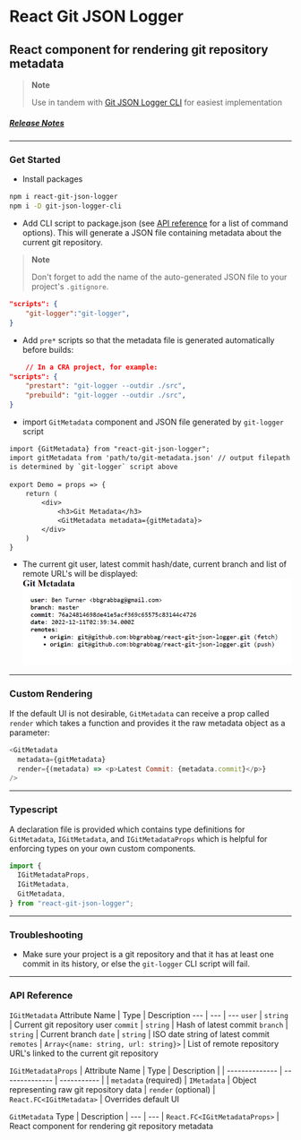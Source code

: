 # React Git JSON Logger

## React component for rendering git repository metadata

> **Note**
>
> Use in tandem with [Git JSON Logger CLI](https://github.com/bbgrabbag/git-json-logger-cli) for easiest implementation

##### [Release Notes](/changelog.md)

---

### Get Started

- Install packages

```bash
npm i react-git-json-logger
npm i -D git-json-logger-cli
```

- Add CLI script to package.json (see [API reference](https://github.com/bbgrabbag/git-json-logger-cli#api-reference) for a list of command options). This will generate a JSON file containing metadata about the current git repository.
> **Note**
>
> Don't forget to add the name of the auto-generated JSON file to your project's `.gitignore`.


```json
"scripts": {
    "git-logger":"git-logger",
}
```

- Add `pre*` scripts so that the metadata file is generated automatically before builds:

```json
    // In a CRA project, for example:
"scripts": {
    "prestart": "git-logger --outdir ./src",
    "prebuild": "git-logger --outdir ./src",
}
```

- import `GitMetadata` component and JSON file generated by `git-logger` script

```tsx
import {GitMetadata} from "react-git-json-logger";
import gitMetadata from 'path/to/git-metadata.json' // output filepath is determined by `git-logger` script above

export Demo = props => {
    return (
        <div>
            <h3>Git Metadata</h3>
            <GitMetadata metadata={gitMetadata}>
        </div>
    )
}
```

- The current git user, latest commit hash/date, current branch and list of remote URL's will be displayed:
  ![Demo render](/screenshots/git-metadata.PNG)

---

### Custom Rendering

If the default UI is not desirable, `GitMetadata` can receive a prop called `render` which takes a function and provides it the raw metadata object as a parameter:

```js
<GitMetadata
  metadata={gitMetadata}
  render={(metadata) => <p>Latest Commit: {metadata.commit}</p>}
/>
```

---

### Typescript

A declaration file is provided which contains type definitions for `GitMetadata`, `IGitMetadata`, and `IGitMetadataProps` which is helpful for enforcing types on your own custom components.

```ts
import {
  IGitMetadataProps,
  IGitMetadata,
  GitMetadata,
} from "react-git-json-logger";
```

---

### Troubleshooting

- Make sure your project is a git repository and that it has at least one commit in its history, or else the `git-logger` CLI script will fail.

---

### API Reference

`IGitMetadata`
Attribute Name | Type | Description
--- | --- | ---
`user` | `string` | Current git repository user
`commit` | `string` | Hash of latest commit
`branch` | `string` | Current branch
`date` | `string` | ISO date string of latest commit
`remotes` | `Array<{name: string, url: string}>` | List of remote repository URL's linked to the current git repository

`IGitMetadataProps`
| Attribute Name | Type | Description |
| -------------- | -------------- | ----------- |
| `metadata` (required) | `IMetadata` | Object representing raw git repository data
| `render` (optional) | `React.FC<IGitMetadata>` | Overrides default UI

`GitMetadata`
Type | Description |
--- | --- |
`React.FC<IGitMetadataProps>` | React component for rendering git repository metadata
